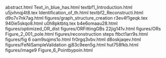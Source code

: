 abstract.html
Text_in_blue_has.html
textbf1_Introduction.html
u5jvhnqj4t8.tex
Identification_of_th.html
textbf2_Reconstructi.html
d9o7v7nk7ag.html
figures/graph_structure_creation
r3ev4f1geqk.tex
940ie5skqo8.html
u0h8pktbtq.tex
b4e6omaau28.html
figures/optimized_OR_dist
figures/ORFittingGBs
22jig141v.html
figures/ORs
Figure_2_001_pole.html
figures/reconstruction steps
ftbct1arr9s.html
figures/fig 6
oam9sqjms1o.html
fr0rgq3vbv.html
d8oskjaqev.html
figures/FeNiSampleValidation
gj83c9een5g.html
hut758fkb.html
figures/image9
Figure_6_Pointbypoin.html